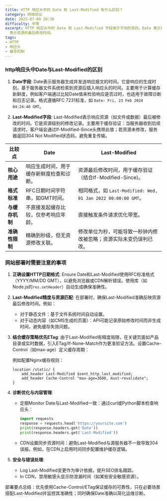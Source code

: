 ```yaml
---
title: HTTP 响应头中的 Date 和 Last-Modified 有什么区别？
category: 网络协议
date: 2025-07-09 20:38
difficulty: 中等
excerpt: HTTP 响应头中的 Date 和 Last-Modified 字段用于不同的目的。Date 表示服务器生成响应的时间，而 Last-Modified
  表示资源的最后修改时间。
tags:
- HTTP
- 响应头
- 缓存机制
---
```

### http响应头中Date与Last-Modified的区别

1. **Date字段**: Date表示服务器生成并发送响应报文的时间。它是响应的生成时刻，基于服务器文件系统检索到资源后插入响应头的时间。主要用于计算缓存新鲜度，例如客户端通过比较Date值来检验响应是否过时，也适用于故障诊断和日志记录。格式遵循RFC 7231标准，如 `Date: Fri, 23 Feb 2024 04:24:40 GMT`。

2. **Last-Modified字段**: Last-Modified表示响应资源（如文件或数据）最后被修改的时间。它是资源级别的修改记录。主要用于缓存验证：当服务器收到后续请求时，客户端会通过If-Modified-Since头携带此值；若资源未修改，服务器返回304 Not Modified状态码，避免重复传输。

| 比较点             | Date                                                         | Last-Modified                                                |
|--------------------|--------------------------------------------------------------|--------------------------------------------------------------|
| **核心用途**       | 响应生成时间，用于缓存新鲜度检查和诊断。            | 资源最后修改时间，用于缓存验证（结合If-Modified-Since)。 |
| **格式标准**       | RFC日期时间字符串，如GMT时间。                       | 相同格式，如 `Last-Modified: Wed, 01 Jan 2022 00:00:00 GMT`。 |
| **与缓存机制**     | 不直接发起缓存比较，仅参考响应年龄。                      | 直接触发条件请求优化带宽。                              |
| **准确性限制**     | 精确到秒级，但无资源修改关联。                            | 修改单位为秒，可能导致一秒钟内修改被忽略；资源实际未变仍误判已改。 |

### 网站部署时需要注意的事项

1. **正确设置HTTP日期格式**: Ensure Date和Last-Modified使用RFC标准格式（YYYY/MM/DD GMT），以避免浏览器或CDN解析错误。使用库（如Node.js的`res.setHeader`）自动生成确保准确性。

2. **Last-Modified精度与资源匹配**: 在部署时，确保Last-Modified准确反映资源最后修改时间。例如：
   - 对于静态文件：基于文件系统时间自动设置。
   - 对于动态内容（如CMS生成的页面）：API可能记录原始修改时间而非生成时间，避免缓存失效问题。

3. **结合缓存策略优先ETag**: 由于Last-Modified有精度局限，在关键页面如产品目录或实时数据，引入ETag/If-None-Match作为更准验证方法。设置Cache-Control（如max-age）定义缓存周期：

   例如配置Nginx缓存规则：
   ```
   location /static/ {
       add_header Last-Modified $sent_http_last_modified;
       add_header Cache-Control "max-age=3600, must-revalidate";
   }
   ```

4. **诊断优化与内容管理**:
   - 定期Monitor Date与Last-Modified一致：通过curl或Python脚本检查响应头：
     ```python
     import requests
     response = requests.head('https://yoursite.com')
     print(response.headers.get('Date'))
     print(response.headers.get('Last-Modified'))
     ```
   - CDN设置同步资源时间：避免Last-Modified与源服务器不一致导致304误报。例如，在CDN上启用时间同步配置维护缓存逻辑。

5. **安全与错误处理**: 
   - Log Last-Modified变更作为审计依据，提升SEO排名跟踪。
   - In CDN，禁用敏感头显示防泄漏时间（如某些安全敏感资源）。

部署要点总结：优先使用Cache-Control/ETag保证缓存的可靠性，只在必要场景搭配Last-Modified并监控其准确性；同时确保Date准确以简化运维诊断。
